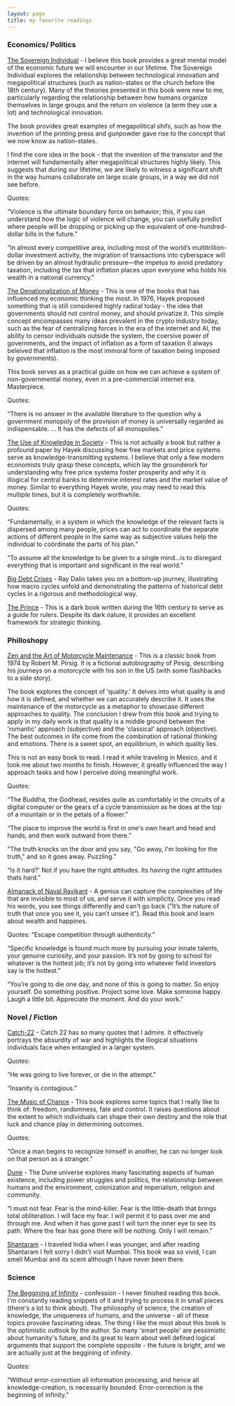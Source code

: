 ```yaml
---
layout: page
title: my favorite readings
---
```


### Economics/ Politics 

<a href='https://www.amazon.com/Sovereign-Individual-Mastering-Transition-Information/dp/0684832720'>The Sovereign Individual</a> - I believe this book provides a great mental model of the economic future we will encounter in our lifetime. The Sovereign Individual explores the relationship between technological innovation and megapolitical structures (such as nation-states or the church before the 18th century). Many of the theories presented in this book were new to me, particularly regarding the relationship between how humans organize themselves in large groups and the return on violence (a term they use a lot) and technological innovation.

The book provides great examples of megapolitical shifs, such as how the invention of the printing press and gunpowder gave rise to the concept that we now know as nation-states.

I find the core idea in the book - that the invention of the transistor and the internet will fundamentally alter megapolitical structures highly likely. This suggests that during our lifetime, we are likely to witness a significant shift in the way humans collaborate on large scale groups, in a way we did not see before.

Quotes:

“Violence is the ultimate boundary force on behavior; this, if you can understand how the logic of violence will change, you can usefully predict where people will be dropping or picking up the equivalent of one-hundred-dollar bills in the future.”

“In almost every competitive area, including most of the world’s multitrillion-dollar investment activity, the migration of transactions into cyberspace will be driven by an almost hydraulic pressure—the impetus to avoid predatory taxation, including the tax that inflation places upon everyone who holds his wealth in a national currency.”


<a href='https://en.wikipedia.org/wiki/The_Denationalization_of_Money'>The Denationalization of Money</a> - This is one of the books that has influenced my economic thinking the most. In 1976, Hayek proposed something that is still considered highly radical today - the idea that governments should not control money, and should privatize it. This simple concept encompasses many ideas prevalent in the crypto industry today, such as the fear of centralizing forces in the era of the internet and AI, the ability to censor individuals outside the system, the coersive power of governments, and the impact of inflation as a form of taxation (I always beleived that inflation is the most immoral form of taxation being imposed by governments).

This book serves as a practical guide on how we can achieve a system of non-governmental money, even in a pre-commercial internet era. Masterpiece. 

Quotes:

“There is no answer in the available literature to the question why a government monopoly of the provision of money is universally regarded as indispensable. ... It has the defects of all monopolies.”


<a href='https://en.wikipedia.org/wiki/The_Use_of_Knowledge_in_Society#:~:text=%22The%20Use%20of%20Knowledge%20in,of%20The%20American%20Economic%20Review.&text=Written%20(along%20with%20The%20Meaning,to%20fellow%20economist%20Oskar%20R.'>The Use of Knowledge in Society</a> - This is not actually a book but rather a profound paper by Hayek discussing how free markets and price systems serve as knowledge-transmitting systems. I believe that only a few modern economists truly grasp these concepts, which lay the groundwork for understanding why free price systems foster prosperity and why it is illogical for central banks to determine interest rates and the market value of money. Similar to everything Hayek wrote, you may need to read this multiple times, but it is completely worthwhile. 

Quotes:

“Fundamentally, in a system in which the knowledge of the relevant facts is dispersed among many people, prices can act to coordinate the separate actions of different people in the same way as subjective values help the individual to coördinate the parts of his plan.”

“To assume all the knowledge to be given to a single mind...is to disregard everything that is important and significant in the real world.”

<a href='https://www.bridgewater.com/big-debt-crises/principles-for-navigating-big-debt-crises-by-ray-dalio.pdf'>Big Debt Crises</a> - Ray Dalio takes you on a bottom-up journey, illustrating how macro cycles unfold and demonstrating the patterns of historical debt cycles in a rigorous and methodological way.

<a href='https://en.wikipedia.org/wiki/The_Prince'>The Prince</a> - This is a dark book written during the 16th century to serve as a guide for rulers. Despite its dark nature, it provides an excellent framework for strategic thinking.

### Philloshopy 
 
<a href='https://www.amazon.com/Zen-Art-Motorcycle-Maintenance-Inquiry/dp/0060589469'>Zen and the Art of Motorcycle Maintenance</a>  - This is a classic book from 1974 by Robert M. Pirsig. It is a fictional autobiography of Pirsig, describing his journeys on a motorcycle with his son in the US (with some flashbacks to a side story).

The book explores the concept of 'quality.' It delves into what quality is and how it is defined, and whether we can accurately describe it. It uses the maintenance of the motorcycle as a metaphor to showcase different approaches to quality. The conclusion I drew from this book and trying to apply in my daily work is that quality is a middle ground between the 'romantic' approach (subjective) and the 'classical' approach (objective). The best outcomes in life come from the combination of rational thinking and emotions. There is a sweet spot, an equilibrium, in which quality lies. 

This is not an easy book to read. I read it while traveling in Mexico, and it took me about two months to finish. However, it greatly influenced the way I approach tasks and how I perceive doing meaningful work.  

Quotes:

“The Buddha, the Godhead, resides quite as comfortably in the circuits of a digital computer or the gears of a cycle transmission as he does at the top of a mountain or in the petals of a flower.”

“The place to improve the world is first in one's own heart and head and hands, and then work outward from there.”

“The truth knocks on the door and you say, "Go away, I'm looking for the truth," and so it goes away. Puzzling.”

“Is it hard?'
Not if you have the right attitudes. Its having the right attitudes thats hard.”

<a href='https://www.navalmanack.com/'>Almanack of Naval Ravikant</a> - A genius can capture the complexities of life that are invisible to most of us, and serve it with simplicity. Once you read his words, you see things differently and can't go back ("It’s the nature of truth that once you see it, you can’t unsee it"). Read this book and learn about wealth and happines. 

Quotes:
“Escape competition through authenticity.”

“Specific knowledge is found much more by pursuing your innate talents, your genuine curiosity, and your passion. It’s not by going to school for whatever is the hottest job; it’s not by going into whatever field investors say is the hottest.”

“You’re going to die one day, and none of this is going to matter. So enjoy yourself. Do something positive. Project some love. Make someone happy. Laugh a little bit. Appreciate the moment. And do your work.”


### Novel / Fiction 

 <a href='https://www.amazon.com/Catch-22-50th-Anniversary-Joseph-Heller/dp/1451626657'>Catch-22</a> - Catch 22 has so many quotes that I admire. It effectively portrays the absurdity of war and highlights the illogical situations individuals face when entangled in a larger system.

 Quotes:

“He was going to live forever, or die in the attempt."

“Insanity is contagious.”
 
 <a href='https://www.amazon.com/Music-Chance-Paul-Auster-ebook/dp/B00AFY9C2I/ref=sr_1_1?crid=LDNEPJYIC1TU&keywords=the+music+of+chance&qid=1687771753&s=books&sprefix=the+music+of+chan%2Cstripbooks-intl-ship%2C320&sr=1-1'>The Music of Chance</a> - This book explores some topics that I really like to think of: freedom, randomness, fate and control. It raises questions about the extent to which individuals can shape their own destiny and the role that luck and chance play in determining outcomes.

 Quotes:

 “Once a man begins to recognize himself in another, he can no longer look on that person as a stranger.”

 <a href='https://www.amazon.com/Dune-Frank-Herbert-audiobook/dp/B000R34YKC/ref=sr_1_1?crid=21E9UAMBBRUCE&keywords=dune+book&qid=1687772293&s=books&sprefix=dune+boo%2Cstripbooks-intl-ship%2C247&sr=1-1'>Dune</a> - The Dune universe explores many fascinating aspects of human existence, including power struggles and politics, the relationship between humans and the environment, colonization and imperialism, religion and community.  

“I must not fear. Fear is the mind-killer. Fear is the little-death that brings total obliteration. I will face my fear. I will permit it to pass over me and through me. And when it has gone past I will turn the inner eye to see its path. Where the fear has gone there will be nothing. Only I will remain.”


<a href='https://www.amazon.com/Shantaram-Novel-Gregory-David-Roberts/dp/0312330537'>Shantaram</a> - I traveled India when I was younger, and after reading Shantaram I felt sorry I didn't visit Mumbai. This book was so vivid, I can smell Mumbai and its scent although I have never been there.

### Science

<a href='https://www.amazon.com/Beginning-Infinity-Explanations-Transform-World/dp/0143121359'>The Beggining of Infinity</a> - confession - I never finished reading this book. I'm constantly reading snippets of it and trying to process it in small pieces (there's a lot to think about). The philosophy of science, the creation of knowledge, the uniqueness of humans, and the universe - all of these topics provoke fascinating ideas. The thing I like the most about this book is the optimistic outlook by the author. So many 'smart people' are pessimistic about humanity's future, and its great to learn about well defined logical arguments that support the complete opposite - the future is bright, and we are actually just at the beggining of infinity. 

 Quotes:

“Without error-correction all information processing, and hence all knowledge-creation, is necessarily bounded. Error-correction is the beginning of infinity.”
